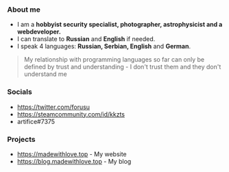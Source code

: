 ### About me

* I am a **hobbyist security specialist, photographer, astrophysicist and a webdeveloper.**
* I can translate to **Russian** and **English** if needed.
* I speak 4 languages: **Russian, Serbian, English** and **German**.

> My relationship with programming languages so far can only be defined by trust and understanding - I don't trust them and they don't understand me

### Socials

* https://twitter.com/forusu
* https://steamcommunity.com/id/kkzts
* artifice#7375

### Projects

* https://madewithlove.top - My website
* https://blog.madewithlove.top - My blog
